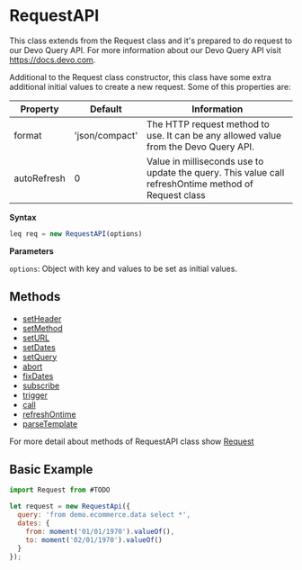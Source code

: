 # RequestAPI

This class extends from the Request class and it's prepared to do request to our Devo Query API. For more information about our Devo Query API visit https://docs.devo.com.

Additional to the Request class constructor, this class have some extra additional initial values to create a new request. Some of this properties are:

| Property    | Default        | Information                                                                                          |
| ----------- | -------------- | ---------------------------------------------------------------------------------------------------- |
| format      | 'json/compact' | The HTTP request method to use. It can be any allowed value from the Devo Query API.                 |
| autoRefresh | 0              | Value in milliseconds use to update the query. This value call refreshOntime method of Request class |

**Syntax**

```javascript
leq req = new RequestAPI(options)
```

**Parameters**

`options`: Object with key and values to be set as initial values.

## Methods

- [setHeader](Request.md#setheader)
- [setMethod](Request.md#setmethod)
- [setURL](Request.md#seturl)
- [setDates](Request.md#setdates)
- [setQuery](Request.md#setquery)
- [abort](Request.md#abort)
- [fixDates](Request.md#fixdates)
- [subscribe](Request.md#subscribe)
- [trigger](Request.md#trigger)
- [call](Request.md#call)
- [refreshOntime](Request.md#refreshontime)
- [parseTemplate](Request.md#parsetemplate)

For more detail about methods of RequestAPI class show [Request](Request.md#methods)

## Basic Example

```javascript
import Request from #TODO

let request = new RequestApi({
  query: 'from demo.ecommerce.data select *',
  dates: {
    from: moment('01/01/1970').valueOf(),
    to: moment('02/01/1970').valueOf()
  }
});
```
